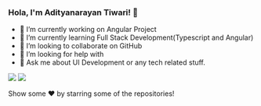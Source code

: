 ### Hola, I'm Adityanarayan Tiwari! 👋



- 🔭 I’m currently working on Angular Project
- 🌱 I’m currently learning Full Stack Development(Typescript and Angular)
- 👯 I’m looking to collaborate on GitHub
- 🤔 I’m looking for help with 
- 💬 Ask me about UI Development or any tech related stuff.
<!---
- 📫 How to reach me: ...
- 😄 Pronouns: He/His
- ⚡ Fun fact: ...
-->

<img src="https://github-readme-stats.vercel.app/api/top-langs/?username=iamadityanarayan&amp;theme=dark&amp;hide_langs_below=1"/>
<img src="https://github-readme-stats.vercel.app/api?username=iamadityanarayan&&show_icons=true&title_color=ffffff&icon_color=39ff14&text_color=00b7c2&bg_color=151515">



Show some ❤️ by starring some of the repositories!
